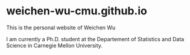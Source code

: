 # weichen-wu-cmu.github.io

This is the personal website of Weichen Wu

I am currently a Ph.D. student at the Departement of Statistics and Data Science in Carnegie Mellon University.
